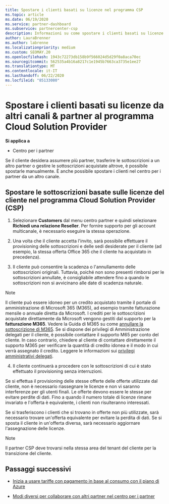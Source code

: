 ```yaml
---
title: Spostare i clienti basati su licenze nel programma CSP
ms.topic: article
ms.date: 06/19/2020
ms.service: partner-dashboard
ms.subservice: partnercenter-csp
description: Informazioni su come spostare i clienti basati su licenze da altri canali o da un altro partner nel programma Cloud Solution Provider (CSP) nel centro per i partner.
author: LauraBrenner
ms.author: labrenne
ms.localizationpriority: medium
ms.custom: SEOMAY.20
ms.openlocfilehash: 1943c72273db158b9f566024d5d29f0a8aca70ec
ms.sourcegitcommit: 562535a4b16a8217c1e1945b7663ca3735e1ee27
ms.translationtype: MT
ms.contentlocale: it-IT
ms.lasthandoff: 06/22/2020
ms.locfileid: "85133080"
---
```

# <a name="move-license-based-customers-from-other-channels--partners-to-the-cloud-solution-provider-program"></a>Spostare i clienti basati su licenze da altri canali & partner al programma Cloud Solution Provider

**Si applica a**

-  Centro per i partner

Se il cliente desidera assumere più partner, trasferire le sottoscrizioni a un altro partner o gestire le sottoscrizioni acquistate altrove, è possibile spostarle manualmente. È anche possibile spostare i clienti nel centro per i partner da un altro canale.

## <a name="move-your-customers-license-based-subscriptions-to-the-cloud-solution-provider-program-csp"></a>Spostare le sottoscrizioni basate sulle licenze del cliente nel programma Cloud Solution Provider (CSP)

1. Selezionare **Customers** dal menu centro partner e quindi selezionare **Richiedi una relazione Reseller**. Per fornire supporto per gli account multicanale, è necessario eseguire la stessa operazione.

2. Una volta che il cliente accetta l'invito, sarà possibile effettuare il provisioning delle sottoscrizioni e delle sedi desiderate per il cliente (ad esempio, la stessa offerta Office 365 che il cliente ha acquistato in precedenza).

3. Il cliente può consentire la scadenza o l'annullamento delle sottoscrizioni originali. Tuttavia, poiché non sono presenti rimborsi per le sottoscrizioni annullate, è consigliabile attendere fino a quando le sottoscrizioni non si avvicinano alle date di scadenza naturale.

>[!NOTE]
>Il cliente può essere idoneo per un credito acquistato tramite il portale di amministrazione di Microsoft 365 (M365), ad esempio tramite fatturazione mensile o annuale diretta da Microsoft. I crediti per le sottoscrizioni acquistate direttamente da Microsoft vengono gestiti dal supporto per la **fatturazione M365**. Vedere la Guida di M365 su come [annullare la sottoscrizione di M365](https://docs.microsoft.com/microsoft-365/commerce/subscriptions/cancel-your-subscription). Se si dispone dei privilegi di Amministrazione delegati per il cliente, è possibile contattare il supporto M65 per conto del cliente. In caso contrario, chiedere al cliente di contattare direttamente il supporto M365 per verificare la quantità di credito idonea e il modo in cui verrà assegnato il credito. Leggere le informazioni sui [privilegi amministrativi delegati](customers-revoke-admin-privileges). 

4. Il cliente continuerà a procedere con le sottoscrizioni di cui è stato effettuato il provisioning senza interruzioni.

Se si effettua il provisioning delle stesse offerte delle offerte utilizzate dal cliente, non è necessario riassegnare le licenze e non vi saranno interferenze per gli utenti finali. Le offerte devono essere le stesse per evitare perdite di dati. Fino a quando il numero totale di licenze rimane invariato e l'offerta è equivalente, i clienti non risulteranno interessati.

Se si trasferiscono i clienti che si trovano in offerte non più utilizzate, sarà necessario trovare un'offerta equivalente per evitare la perdita di dati. Se si sposta il cliente in un'offerta diversa, sarà necessario aggiornare l'assegnazione delle licenze.

>[!NOTE]
>Il partner CSP deve trovarsi nella stessa area del tenant del cliente per la transizione del cliente.

## <a name="next-steps"></a>Passaggi successivi

- [Inizia a usare tariffe con pagamento in base al consumo con il piano di Azure](azure-plan-get-started.md)
 
- [Modi diversi per collaborare con altri partner nel centro per i partner](work-with-other-partners.md)


